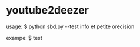 # youtube2deezer

usage:
      $ python sbd.py --test
info et petite orecision

exampe:
      $ test
